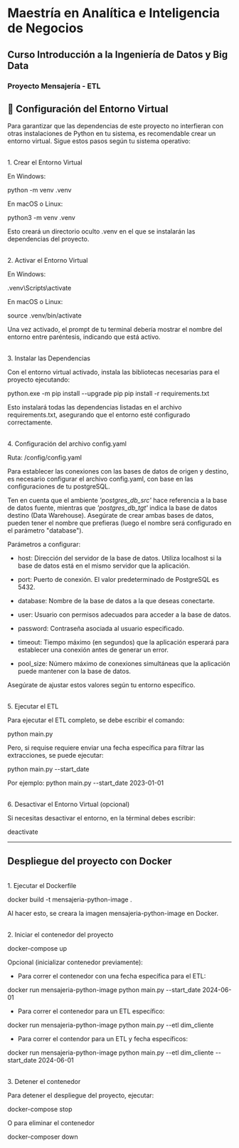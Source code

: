 # Maestría en Analítica e Inteligencia de Negocios
## Curso Introducción a la Ingeniería de Datos y Big Data

### Proyecto Mensajería - ETL

## 🐍 Configuración del Entorno Virtual
Para garantizar que las dependencias de este proyecto no interfieran con otras instalaciones de Python en tu sistema, es recomendable crear un entorno virtual. Sigue estos pasos según tu sistema operativo:

<br>1. Crear el Entorno Virtual</br>

En Windows:

python -m venv .venv

En macOS o Linux:

python3 -m venv .venv

Esto creará un directorio oculto .venv en el que se instalarán las dependencias del proyecto.

<br>2. Activar el Entorno Virtual</br>

En Windows:

.venv\Scripts\activate

En macOS o Linux:

source .venv/bin/activate

Una vez activado, el prompt de tu terminal debería mostrar el nombre del entorno entre paréntesis, indicando que está activo.

<br>3. Instalar las Dependencias</br>

Con el entorno virtual activado, instala las bibliotecas necesarias para el proyecto ejecutando:

python.exe -m pip install --upgrade pip
pip install -r requirements.txt

Esto instalará todas las dependencias listadas en el archivo requirements.txt, asegurando que el entorno esté configurado correctamente.

<br>4. Configuración del archivo config.yaml</br>

Ruta: /config/config.yaml

Para establecer las conexiones con las bases de datos de origen y destino, es necesario configurar el archivo config.yaml, con base en las configuraciones de tu postgreSQL.

Ten en cuenta que el ambiente <i>'postgres_db_src'</i> hace referencia a la base de datos fuente, mientras que <i>'postgres_db_tgt'</i>  indica la base de datos destino (Data Warehouse). Asegúrate de crear ambas bases de datos, pueden tener el nombre que prefieras (luego el nombre será configurado en el parámetro "database").

Parámetros a configurar:

- host: Dirección del servidor de la base de datos. Utiliza localhost si la base de datos está en el mismo servidor que la aplicación.

- port: Puerto de conexión. El valor predeterminado de PostgreSQL es 5432.

- database: Nombre de la base de datos a la que deseas conectarte.

- user: Usuario con permisos adecuados para acceder a la base de datos.

- password: Contraseña asociada al usuario especificado.

- timeout: Tiempo máximo (en segundos) que la aplicación esperará para establecer una conexión antes de generar un error.

- pool_size: Número máximo de conexiones simultáneas que la aplicación puede mantener con la base de datos.

Asegúrate de ajustar estos valores según tu entorno específico.

<br>5. Ejecutar el ETL</br>

Para ejecutar el ETL completo, se debe escribir el comando:

python main.py

Pero, si requise requiere  enviar una fecha específica para filtrar las extracciones, se puede ejecutar:

python main.py --start_date <YYYY-MM-DD>

Por ejemplo: python main.py --start_date 2023-01-01

<br>6. Desactivar el Entorno Virtual (opcional)</br>

Si necesitas desactivar el entorno, en la términal debes escribir:

deactivate

<hr>

## Despliegue del proyecto con Docker

<br>1. Ejecutar el Dockerfile</br>

docker build -t mensajeria-python-image .

Al hacer esto, se creara la imagen mensajeria-python-image en Docker.

<br>2. Iniciar el contenedor del proyecto</br>

docker-compose up

Opcional (inicializar contenedor previamente):

- Para correr el contenedor con una fecha específica para el ETL:

docker run mensajeria-python-image python main.py --start_date 2024-06-01

- Para correr el contenedor para un ETL específico:

docker run mensajeria-python-image python main.py --etl dim_cliente

- Para correr el contendor para un ETL y fecha específicos:

docker run mensajeria-python-image python main.py --etl dim_cliente --start_date 2024-06-01

<br>3. Detener el contenedor</br>

Para detener el despliegue del proyecto, ejecutar:

docker-compose stop

O para eliminar el contenedor

docker-composer down